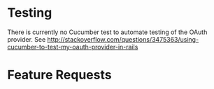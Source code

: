 # Testing #

There is currently no Cucumber test to automate testing of the OAuth provider.  See http://stackoverflow.com/questions/3475363/using-cucumber-to-test-my-oauth-provider-in-rails

# Feature Requests #